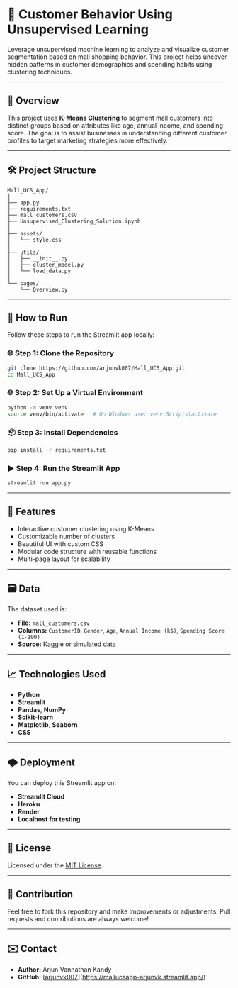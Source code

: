 
# 🧠 Customer Behavior Using Unsupervised Learning

Leverage unsupervised machine learning to analyze and visualize customer segmentation based on mall shopping behavior. This project helps uncover hidden patterns in customer demographics and spending habits using clustering techniques.

---

## 📌 Overview

This project uses **K-Means Clustering** to segment mall customers into distinct groups based on attributes like age, annual income, and spending score. The goal is to assist businesses in understanding different customer profiles to target marketing strategies more effectively.

---

## 🛠 Project Structure

```
Mall_UCS_App/
│
├── app.py                      
├── requirements.txt              
├── mall_customers.csv           
├── Unsupervised_Clustering_Solution.ipynb  
│
├── assets/
│   └── style.css                 
│
├── utils/
│   ├── __init__.py
│   ├── cluster_model.py         
│   └── load_data.py             
│
└── pages/
    └── Overview.py             
```

---

## 🚀 How to Run

Follow these steps to run the Streamlit app locally:

### 🌐 Step 1: Clone the Repository

```bash
git clone https://github.com/arjunvk007/Mall_UCS_App.git
cd Mall_UCS_App
```

### 🌐 Step 2: Set Up a Virtual Environment

```bash
python -m venv venv
source venv/bin/activate   # On Windows use: venv\Scripts\activate
```

### 📦 Step 3: Install Dependencies

```bash
pip install -r requirements.txt
```

### ▶️ Step 4: Run the Streamlit App

```bash
streamlit run app.py
```

---

## 🎯 Features

- Interactive customer clustering using K-Means
- Customizable number of clusters
- Beautiful UI with custom CSS
- Modular code structure with reusable functions
- Multi-page layout for scalability

---

## 🗃 Data

The dataset used is:

- **File:** `mall_customers.csv`
- **Columns:** `CustomerID`, `Gender`, `Age`, `Annual Income (k$)`, `Spending Score (1-100)`
- **Source:** Kaggle or simulated data

---

## 📈 Technologies Used

- **Python** 
- **Streamlit** 
- **Pandas**, **NumPy** 
- **Scikit-learn** 
- **Matplotlib**, **Seaborn** 
- **CSS** 

---

## 🌩 Deployment

You can deploy this Streamlit app on:

- **Streamlit Cloud**
- **Heroku**
- **Render**
- **Localhost for testing**

---

## 📜 License

Licensed under the [MIT License](LICENSE).

---

## 🙌 Contribution

Feel free to fork this repository and make improvements or adjustments. Pull requests and contributions are always welcome!

---

## ✉️ Contact

- **Author:** Arjun Vannathan Kandy  
- **GitHub:** [[arjunvk007](https://github.com/arjunvk007)](https://mallucsapp-arjunvk.streamlit.app/)
